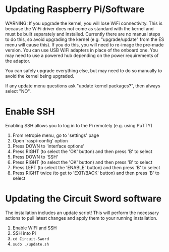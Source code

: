# Updating Raspberry Pi/Software
WARNING: If you upgrade the kernel, you will lose WiFi connectivity. This is because the WiFi driver does not come as standard with the kernel and must be built separately and installed. Currently there are no manual steps to do this, so avoid upgrading the kernel (e.g. "upgrade/update" from the ES menu will cause this). If you do this, you will need to re-image the pre-made version. You can use USB WiFi adapters in place of the onboard one. You may need to use a powered hub depending on the power requirements of the adaptor.

You can safely upgrade everything else, but may need to do so manually to avoid the kernel being upgraded.

If any update menu questions ask "update kernel packages?", then always select "NO".

# Enable SSH
Enabling SSH allows you to log in to the Pi remotely (e.g. using PuTTY)

1. From retropie menu, go to 'settings' page
2. Open 'raspi-config' option
3. Press DOWN to 'interface options'
4. Press RIGHT (to select the 'OK' button) and then press 'B' to select
5. Press DOWN to 'SSH'
6. Press RIGHT (to select the 'OK' button) and then press 'B' to select
7. Press LEFT (to select the 'ENABLE' button) and then press 'B' to select
8. Press RIGHT twice (to get to 'EXIT/BACK' button) and then press 'B' to select

# Updating the Circuit Sword software
The installation includes an update script! This will perform the necessary actions to pull latest changes and apply them to your running installation.

1. Enable WIFI and SSH
2. SSH into Pi
3. `cd Circuit-Sword`
4. `sudo ./update.sh`